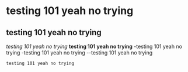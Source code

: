 testing 101 yeah no trying
====

testing 101 yeah no trying
--

*testing 101 yeah no trying*
**testing 101 yeah no trying**
-testing 101 yeah no trying
-testing 101 yeah no trying
--testing 101 yeah no trying

	testing 101 yeah no trying